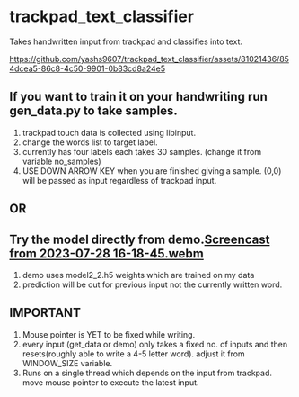 # trackpad_text_classifier
Takes handwritten imput from trackpad and classifies into text.


https://github.com/yashs9607/trackpad_text_classifier/assets/81021436/854dcea5-86c8-4c50-9901-0b83cd8a24e5


## If you want to train it on your handwriting run gen_data.py to take samples.
  1. trackpad touch data is collected using libinput.
  2. change the words list to target label.
  3. currently has four labels each takes 30 samples. (change it from variable no_samples)
  4. USE DOWN ARROW KEY when you are finished giving a sample. (0,0) will be passed as input regardless of trackpad input.

## OR

## Try the model directly from demo.[Screencast from 2023-07-28 16-18-45.webm](https://github.com/yashs9607/trackpad_text_classifier/assets/81021436/5e453851-83ef-4f85-b7ba-a721e0205efc)

  1. demo uses model2_2.h5 weights which are trained on my data
  2. prediction will be out for previous input not the currently written word.

## IMPORTANT
  1. Mouse pointer is YET to be fixed while writing.
  2. every input (get_data or demo) only takes a fixed no. of inputs and then resets(roughly able to write a 4-5 letter word). adjust it from WINDOW_SIZE variable.
  3. Runs on a single thread which depends on the input from trackpad. move mouse pointer to execute the latest input.
